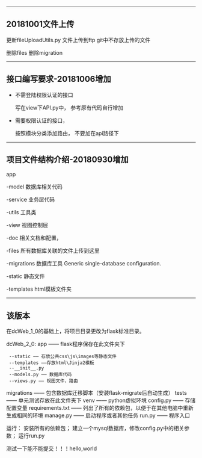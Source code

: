 --------
## 20181001文件上传

更新fileUploadUtils.py
文件上传到ftp
git中不存放上传的文件

删除files
删除migration

--------
## 接口编写要求-20181006增加

- 不需登陆权限认证的接口

  写在view下API.py中，
  参考原有代码自行增加



- 需要权限认证的接口，

    按照模块分类添加路由，
    不要加在api路径下

 

--------
## 项目文件结构介绍-20180930增加


app

-model
数据库相关代码

-service
业务层代码

-utils
工具类

-view
视图控制层

-doc
相关文档和配置，

-files
所有数据库关联的文件上传到这里

-migrations
数据库工具
Generic single-database configuration.

-static
静态文件

-templates
html模板文件夹


----
## 该版本
在dcWeb_1_0的基础上，将项目目录更改为flask标准目录。

dcWeb_2_0:
app —— flask程序保存在此文件夹下

     --static —— 存放公共css\js\images等静态文件
     --templates ——存放html\Jinja2模板
     --__init__.py
     --models.py —— 数据库代码
     --views.py —— 视图文件，路由
migrations —— 包含数据库迁移脚本（安装flask-migrate后自动生成）
tests —— 单元测试存放在此文件夹下
venv —— python虚拟环境
config.py —— 存储配置变量
requirements.txt —— 列出了所有的依赖包，以便于在其他电脑中重新生成相同的环境
manage.py —— 启动程序或者其他任务
run.py —— 程序入口

运行：
安装所有的依赖包；
建立一个mysql数据库，修改config.py中的相关参数；
运行run.py

测试一下能不能提交！！！hello,world